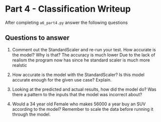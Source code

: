 # Part 4 - Classification Writeup

After completing `a6_part4.py` answer the following questions

## Questions to answer

1. Comment out the StandardScaler and re-run your test. How accurate is the model? Why is that?
The accuracy is much lower Due to the lack of realism the program now has since he standard scaler is much more realstic 
2. How accurate is the model with the StandardScaler? Is this model accurate enough for the given use case? Explain.

3. Looking at the predicted and actual results, how did the model do? Was there a pattern to the inputs that the model was incorrect about?

4. Would a 34 year old Female who makes 56000 a year buy an SUV according to the model? Remember to scale the data before running it through the model.


